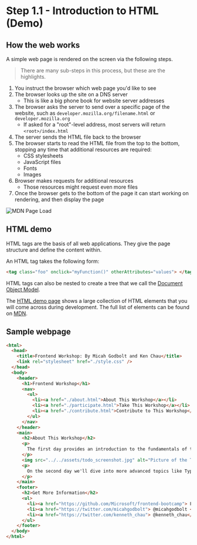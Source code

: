 # Step 1.1 - Introduction to HTML (Demo)

## How the web works

A simple web page is rendered on the screen via the following steps.

> There are many sub-steps in this process, but these are the highlights.

1. You instruct the browser which web page you'd like to see
2. The browser looks up the site on a DNS server
   - This is like a big phone book for website server addresses
3. The browser asks the server to send over a specific page of the website, such as `developer.mozilla.org/filename.html` or `developer.mozilla.org`
   - If asked for a "root"-level address, most servers will return `<root>/index.html`
4. The server sends the HTML file back to the browser
5. The browser starts to read the HTML file from the top to the bottom, stopping any time that additional resources are required:
   - CSS stylesheets
   - JavaScript files
   - Fonts
   - Images
6. Browser makes requests for additional resources
   - Those resources might request even more files
7. Once the browser gets to the bottom of the page it can start working on rendering, and then display the page

![MDN Page Load](https://user-images.githubusercontent.com/1434956/53033758-9da8d580-3426-11e9-9ab8-09f42ccab9a8.png)

## HTML demo

HTML tags are the basis of all web applications. They give the page structure and define the content within.

An HTML tag takes the following form:

```html
<tag class="foo" onclick="myFunction()" otherAttributes="values"> </tag>
```

HTML tags can also be nested to create a tree that we call the [Document Object Model](https://developer.mozilla.org/en-US/docs/Web/API/Document_Object_Model/Introduction).

The [HTML demo page](https://microsoft.github.io/frontend-bootcamp/step1-01/demo) shows a large collection of HTML elements that you will come across during development. The full list of elements can be found on [MDN](https://developer.mozilla.org/en-US/docs/Web/HTML/Element).

## Sample webpage

```html
<html>
  <head>
    <title>Frontend Workshop: By Micah Godbolt and Ken Chau</title>
    <link rel="stylesheet" href="./style.css" />
  </head>
  <body>
    <header>
      <h1>Frontend Workshop</h1>
      <nav>
        <ul>
          <li><a href="./about.html">About This Workshop</a></li>
          <li><a href="./participate.html">Take This Workshop</a></li>
          <li><a href="./contribute.html">Contribute to This Workshop</a></li>
        </ul>
      </nav>
    </header>
    <main>
      <h2>About This Workshop</h2>
      <p>
        The first day provides an introduction to the fundamentals of the web: HTML, CSS and JavaScript.
      </p>
      <img src="../../assets/todo_screenshot.jpg" alt="Picture of the Todo App we will build" />
      <p>
        On the second day we'll dive into more advanced topics like TypeScript, testing, and state management.
      </p>
    </main>
    <footer>
      <h2>Get More Information</h2>
      <ul>
        <li><a href="https://github.com/Microsoft/frontend-bootcamp"> Frontend Bootcamp </a></li>
        <li><a href="https://twitter.com/micahgodbolt"> @micahgodbolt </a></li>
        <li><a href="https://twitter.com/kenneth_chau"> @kenneth_chau</a></li>
      </ul>
    </footer>
  </body>
</html>
```
